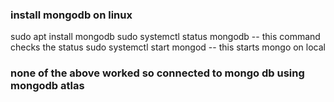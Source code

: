 ### install mongodb on linux
sudo apt install mongodb
sudo systemctl status mongodb -- this command checks the status
sudo systemctl start mongod   -- this starts mongo on local

### none of the above worked so connected to mongo db using mongodb atlas